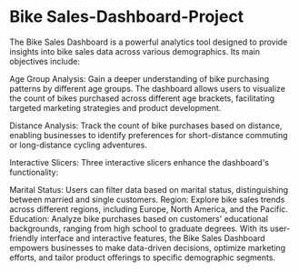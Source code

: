 # Bike Sales-Dashboard-Project
The Bike Sales Dashboard is a powerful analytics tool designed to provide insights into bike sales data across various demographics. Its main objectives include:

Age Group Analysis: Gain a deeper understanding of bike purchasing patterns by different age groups. The dashboard allows users to visualize the count of bikes purchased across different age brackets, facilitating targeted marketing strategies and product development.

Distance Analysis: Track the count of bike purchases based on distance, enabling businesses to identify preferences for short-distance commuting or long-distance cycling adventures.

Interactive Slicers: Three interactive slicers enhance the dashboard's functionality:

Marital Status: Users can filter data based on marital status, distinguishing between married and single customers.
Region: Explore bike sales trends across different regions, including Europe, North America, and the Pacific.
Education: Analyze bike purchases based on customers' educational backgrounds, ranging from high school to graduate degrees.
With its user-friendly interface and interactive features, the Bike Sales Dashboard empowers businesses to make data-driven decisions, optimize marketing efforts, and tailor product offerings to specific demographic segments.

